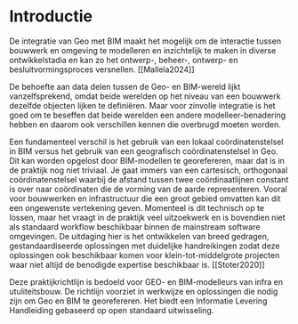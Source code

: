 # Introductie
De integratie van Geo met BIM maakt het mogelijk om de interactie tussen bouwwerk en omgeving te modelleren en inzichtelijk te maken in diverse ontwikkelstadia en kan zo het ontwerp-, beheer-, ontwerp- en besluitvormingsproces versnellen. [[Mallela2024]]

De behoefte aan data delen tussen de Geo- en BIM-wereld lijkt vanzelfsprekend, omdat beide werelden op het niveau van een bouwwerk dezelfde objecten lijken te definiëren. Maar voor zinvolle integratie is het goed om te beseffen dat beide werelden een andere modelleer-benadering hebben en daarom ook verschillen kennen die overbrugd moeten worden. 

Een fundamenteel verschil is het gebruik van een lokaal coördinatenstelsel in BIM versus het gebruik van een geografisch coördinatenstelsel in Geo. Dit kan worden opgelost door BIM-modellen te georefereren, maar dat is in de praktijk nog niet triviaal. Je gaat immers van een cartesisch, orthogonaal coördinatenstelsel waarbij de afstand tussen twee coördinaatlijnen constant is over naar coördinaten die de vorming van de aarde representeren. Vooral voor bouwwerken en infrastructuur die een groot gebied omvatten kan dit een ongewenste vertekening geven. Momenteel is dit technisch op te lossen, maar het vraagt in de praktijk veel uitzoekwerk en is bovendien niet als standaard workflow beschikbaar binnen de mainstream software omgevingen. De uitdaging hier is het ontwikkelen van breed gedragen, gestandaardiseerde oplossingen met duidelijke handreikingen zodat deze oplossingen ook beschikbaar komen voor klein-tot-middelgrote projecten waar niet altijd de benodigde expertise beschikbaar is. [[Stoter2020]]

Deze praktijkrichtlijn is bedoeld voor GEO- en BIM-modelleurs van infra en utuliteitsbouw. De richtlijn voorziet in werkwijze en oplossingen die nodig zijn om Geo en BIM te georefereren. Het biedt een Informatie Levering Handleiding gebaseerd op open standaard uitwisseling. 
